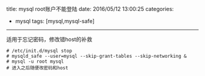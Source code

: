 title: mysql root账户不能登陆
date: 2016/05/12 13:00:25
categories:
- mysql
tags: [mysql,mysql-safe]
---

适用于忘记密码，修改错host的补救
```
# /etc/init.d/mysql stop
# mysqld_safe --user=mysql --skip-grant-tables --skip-networking &
# mysql -u root mysql
# 进入之后随便改密码和host
```